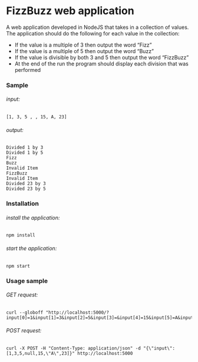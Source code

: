 # FizzBuzz web application

A web application developed in NodeJS that takes in a collection of values. The
application should do the following for each value in the collection:
- If the value is a multiple of 3 then output the word “Fizz”
- If the value is a multiple of 5 then output the word “Buzz”
- If the value is divisible by both 3 and 5 then output the word “FizzBuzz”
- At the end of the run the program should display each division that was performed

### Sample
###### input:
```
[1, 3, 5 , , 15, A, 23]
```
###### output:
```
Divided 1 by 3
Divided 1 by 5
Fizz
Buzz
Invalid Item
FizzBuzz
Invalid Item
Divided 23 by 3
Divided 23 by 5
```

### Installation
###### install the application:
```
npm install
```
###### start the application:
```
npm start
```

### Usage sample
###### GET request:
```
curl --globoff "http://localhost:5000/?input[0]=1&input[1]=3&input[2]=5&input[3]=&input[4]=15&input[5]=A&input[6]=23"
```
###### POST request:
```
curl -X POST -H "Content-Type: application/json" -d "{\"input\":[1,3,5,null,15,\"A\",23]}" http://localhost:5000
```